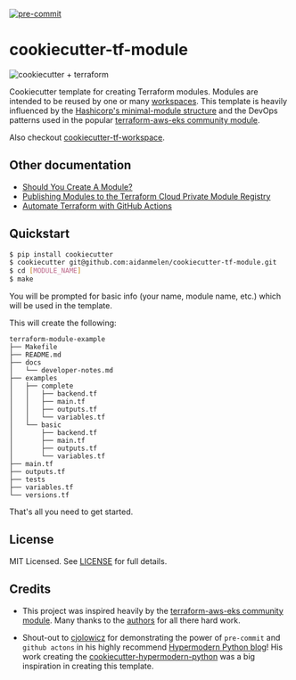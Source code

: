 [![pre-commit](https://img.shields.io/badge/pre--commit-enabled-brightgreen?logo=pre-commit&logoColor=white)](https://github.com/pre-commit/pre-commit)

# cookiecutter-tf-module

![cookiecutter + terraform](https://app.lucidchart.com/publicSegments/view/cc4a32be-9ba9-4c64-863b-6646b2b6f10a/image.png)

Cookiecutter template for creating Terraform modules. Modules are intended to be reused by one or many [workspaces](https://www.terraform.io/docs/cloud/workspaces/index.html). This template is heavily influenced by the [Hashicorp's minimal-module structure](https://learn.hashicorp.com/tutorials/terraform/module?in=terraform/modules#what-are-modules-for) and the DevOps patterns used in the popular [terraform-aws-eks community module](https://github.com/terraform-aws-modules/terraform-aws-eks).

Also checkout [cookiecutter-tf-workspace](https://github.com/aidanmelen/cookiecutter-tf-workspace).

## Other documentation

- [Should You Create A Module?](https://www.terraform.io/docs/cloud/guides/recommended-practices/part3.2.html#3-create-your-first-module)
- [Publishing Modules to the Terraform Cloud Private Module Registry ](https://www.terraform.io/docs/cloud/registry/publish.html#publishing-a-new-module)
- [Automate Terraform with GitHub Actions](https://learn.hashicorp.com/tutorials/terraform/github-actions?in=terraform/automation)

## Quickstart

```bash
$ pip install cookiecutter
$ cookiecutter git@github.com:aidanmelen/cookiecutter-tf-module.git
$ cd [MODULE_NAME]
$ make
```

You will be prompted for basic info (your name, module name, etc.) which will be used in the template.

This will create the following:

```
terraform-module-example
├── Makefile
├── README.md
├── docs
│   └── developer-notes.md
├── examples
│   ├── complete
│   │   ├── backend.tf
│   │   ├── main.tf
│   │   ├── outputs.tf
│   │   └── variables.tf
│   └── basic
│       ├── backend.tf
│       ├── main.tf
│       ├── outputs.tf
│       └── variables.tf
├── main.tf
├── outputs.tf
├── tests
├── variables.tf
└── versions.tf
```

That's all you need to get started.

## License

MIT Licensed. See [LICENSE](https://github.com/aidanmelen/cookiecutter-tf-module/tree/master/LICENSE) for full details.

## Credits

- This project was inspired heavily by the [terraform-aws-eks community module](https://github.com/terraform-aws-modules/terraform-aws-eks). Many thanks to the [authors](https://github.com/terraform-aws-modules/terraform-aws-eks#authors) for all there hard work.

- Shout-out to [cjolowicz](https://github.com/cjolowicz) for demonstrating the power of `pre-commit` and `github actons` in his highly recommend [Hypermodern Python blog](https://cjolowicz.github.io/posts/hypermodern-python-01-setup/)! His work creating the [cookiecutter-hypermodern-python](https://github.com/cjolowicz/cookiecutter-hypermodern-python) was a big inspiration in creating this template.
